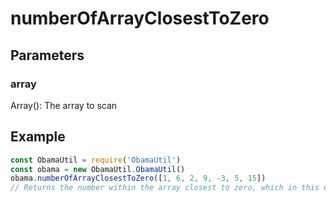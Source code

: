 # numberOfArrayClosestToZero
## Parameters
### array
Array(): The array to scan
## Example
```javascript
const ObamaUtil = require('ObamaUtil')
const obama = new ObamaUtil.ObamaUtil()
obama.numberOfArrayClosestToZero([1, 6, 2, 9, -3, 5, 15])
// Returns the number within the array closest to zero, which in this case, is 1.
```